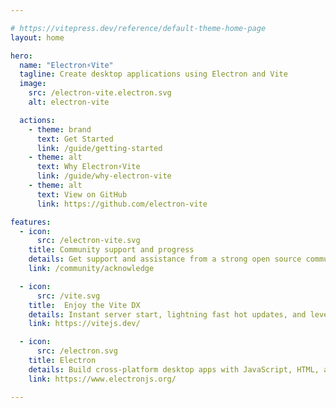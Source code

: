 ```yaml
---

# https://vitepress.dev/reference/default-theme-home-page
layout: home

hero:
  name: "Electron⚡️Vite"
  tagline: Create desktop applications using Electron and Vite
  image:
    src: /electron-vite.electron.svg
    alt: electron-vite

  actions:
    - theme: brand
      text: Get Started
      link: /guide/getting-started
    - theme: alt
      text: Why Electron⚡️Vite
      link: /guide/why-electron-vite
    - theme: alt
      text: View on GitHub
      link: https://github.com/electron-vite

features:
  - icon:
      src: /electron-vite.svg
    title: Community support and progress
    details: Get support and assistance from a strong open source community
    link: /community/acknowledge

  - icon:
      src: /vite.svg
    title:  Enjoy the Vite DX
    details: Instant server start, lightning fast hot updates, and leverage Vite ecosystem plugins.
    link: https://vitejs.dev/

  - icon:
      src: /electron.svg
    title: Electron
    details: Build cross-platform desktop apps with JavaScript, HTML, and CSS
    link: https://www.electronjs.org/

---
```


<template>
  <span>asdfsd</span>
</template>
